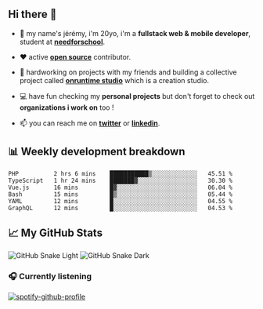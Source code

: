## Hi there 👋

- 👦 my name's jérémy, i'm 20yo, i'm a **fullstack web & mobile developer**, student at **[needforschool](https://www.needfor-school.com/)**.

- ❤️ active **[open source](https://github.com/jerembdn)** contributor.

- 🧠 hardworking on projects with my friends and building a collective project called **[onruntime studio](https://github.com/onruntime)** which is a creation studio.

- 💻 have fun checking my **personal projects** but don't forget to check out **organizations i work on** too !

- 📫 you can reach me on **[twitter](https://twitter.com/jerembdn)** or **[linkedin](https://www.linkedin.com/in/jeremybdn/)**.

## 📊 Weekly development breakdown

<!--START_SECTION:waka-->

```text
PHP          2 hrs 6 mins    ███████████▒░░░░░░░░░░░░░   45.51 %
TypeScript   1 hr 24 mins    ███████▓░░░░░░░░░░░░░░░░░   30.30 %
Vue.js       16 mins         █▓░░░░░░░░░░░░░░░░░░░░░░░   06.04 %
Bash         15 mins         █▒░░░░░░░░░░░░░░░░░░░░░░░   05.44 %
YAML         12 mins         █░░░░░░░░░░░░░░░░░░░░░░░░   04.55 %
GraphQL      12 mins         █░░░░░░░░░░░░░░░░░░░░░░░░   04.53 %
```

<!--END_SECTION:waka-->

## 📈 My GitHub Stats

![GitHub Snake Light](https://raw.githubusercontent.com/jerembdn/jerembdn/output/github-contribution-grid-snake.svg#gh-light-mode-only)
![GitHub Snake Dark](https://raw.githubusercontent.com/jerembdn/jerembdn/output/github-contribution-grid-snake-dark.svg#gh-dark-mode-only)

### 🎧 Currently listening

[![spotify-github-profile](https://spotify-github-profile.vercel.app/api/view?uid=31ugdvkonmhxzbnkai2r7ue2empe&cover_image=true&theme=natemoo-re&show_offline=false&background_color=121212&bar_color=3356d7&bar_color_cover=false)](https://open.spotify.com/user/31225jnpumbhbpldcz2wjg24aymi)

